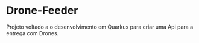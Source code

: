 # Drone-Feeder
Projeto voltado a o desenvolvimento em Quarkus para criar uma Api para a entrega com Drones.
